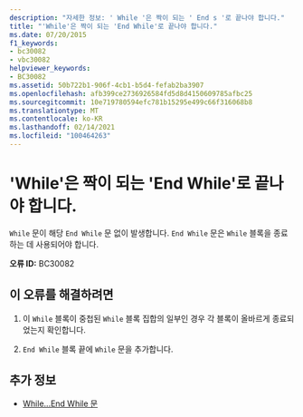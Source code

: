 ```yaml
---
description: "자세한 정보: ' While '은 짝이 되는 ' End s '로 끝나야 합니다."
title: "'While'은 짝이 되는 'End While'로 끝나야 합니다."
ms.date: 07/20/2015
f1_keywords:
- bc30082
- vbc30082
helpviewer_keywords:
- BC30082
ms.assetid: 50b722b1-906f-4cb1-b5d4-fefab2ba3907
ms.openlocfilehash: afb399ce2736926584fd5d8d4150609785afbc25
ms.sourcegitcommit: 10e719780594efc781b15295e499c66f316068b8
ms.translationtype: MT
ms.contentlocale: ko-KR
ms.lasthandoff: 02/14/2021
ms.locfileid: "100464263"
---
```

# <a name="while-must-end-with-a-matching-end-while"></a>'While'은 짝이 되는 'End While'로 끝나야 합니다.

`While` 문이 해당 `End While` 문 없이 발생합니다. `End While` 문은 `While` 블록을 종료하는 데 사용되어야 합니다.  
  
 **오류 ID:** BC30082  
  
## <a name="to-correct-this-error"></a>이 오류를 해결하려면  
  
1. 이 `While` 블록이 중첩된 `While` 블록 집합의 일부인 경우 각 블록이 올바르게 종료되었는지 확인합니다.  
  
2. `End While` 블록 끝에 `While` 문을 추가합니다.  
  
## <a name="see-also"></a>추가 정보

- [While...End While 문](../language-reference/statements/while-end-while-statement.md)
